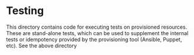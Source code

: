 # Testing 

This directory contains code for executing tests on provisioned resources. These are stand-alone tests, which can be used to supplement the internal tests or idempotency provided by the provisioning tool (Ansible, Puppet, etc). See the above directory 